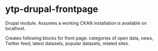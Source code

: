 ytp-drupal-frontpage
================

Drupal module. Assumes a working CKAN installation is available on localhost.

Creates following blocks for front page: categories of open data, news, Twitter feed, latest datasets, popular datasets, related sites.
